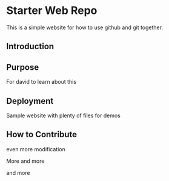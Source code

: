 # Starter Web Repo

This is a simple website for how to use github and git together.

## Introduction

## Purpose
For david to learn about this

## Deployment

Sample website with plenty of files for demos

## How to Contribute

even more modification

More and more

and more